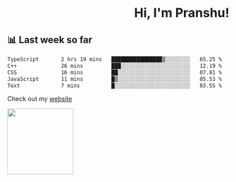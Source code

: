 <div align="right" >
   
   <H1>Hi, I'm Pranshu!</H1>

</div>

## 📊 Last week so far
<!--START_SECTION:waka-->

```txt
TypeScript       2 hrs 19 mins   ████████████████▒░░░░░░░░   65.25 %
C++              26 mins         ███░░░░░░░░░░░░░░░░░░░░░░   12.19 %
CSS              16 mins         ██░░░░░░░░░░░░░░░░░░░░░░░   07.81 %
JavaScript       11 mins         █▒░░░░░░░░░░░░░░░░░░░░░░░   05.53 %
Text             7 mins          █░░░░░░░░░░░░░░░░░░░░░░░░   03.55 %
```

<!--END_SECTION:waka-->

Check out my [website](https://pranshu05.vercel.app)

<img align="left" width="150" src="https://user-images.githubusercontent.com/70943732/209951571-93b7afe5-f523-4683-b725-5d94b287e94e.png">

